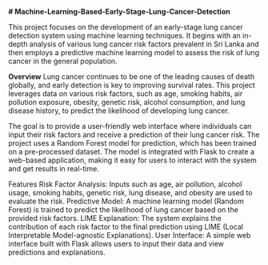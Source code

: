 **# Machine-Learning-Based-Early-Stage-Lung-Cancer-Detection**

This project focuses on the development of an early-stage lung cancer detection system using machine learning techniques. It begins with an in-depth analysis of various lung cancer risk factors prevalent in Sri Lanka and then employs a predictive machine learning model to assess the risk of lung cancer in the general population.

**Overview**
Lung cancer continues to be one of the leading causes of death globally, and early detection is key to improving survival rates. This project leverages data on various risk factors, such as age, smoking habits, air pollution exposure, obesity, genetic risk, alcohol consumption, and lung disease history, to predict the likelihood of developing lung cancer.

The goal is to provide a user-friendly web interface where individuals can input their risk factors and receive a prediction of their lung cancer risk. The project uses a Random Forest model for prediction, which has been trained on a pre-processed dataset. The model is integrated with Flask to create a web-based application, making it easy for users to interact with the system and get results in real-time.

Features
Risk Factor Analysis: Inputs such as age, air pollution, alcohol usage, smoking habits, genetic risk, lung disease, and obesity are used to evaluate the risk.
Predictive Model: A machine learning model (Random Forest) is trained to predict the likelihood of lung cancer based on the provided risk factors.
LIME Explanation: The system explains the contribution of each risk factor to the final prediction using LIME (Local Interpretable Model-agnostic Explanations).
User Interface: A simple web interface built with Flask allows users to input their data and view predictions and explanations.
